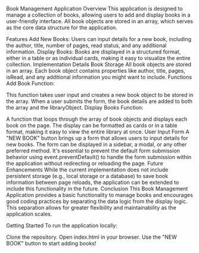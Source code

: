 Book Management Application
Overview
This application is designed to manage a collection of books, allowing users to add and display books in a user-friendly interface. All book objects are stored in an array, which serves as the core data structure for the application.

Features
Add New Books: Users can input details for a new book, including the author, title, number of pages, read status, and any additional information.
Display Books: Books are displayed in a structured format, either in a table or as individual cards, making it easy to visualize the entire collection.
Implementation Details
Book Storage
All book objects are stored in an array. Each book object contains properties like author, title, pages, isRead, and any additional information you might want to include.
Functions
Add Book Function:

This function takes user input and creates a new book object to be stored in the array. When a user submits the form, the book details are added to both the array and the libraryObject.
Display Books Function:

A function that loops through the array of book objects and displays each book on the page. The display can be formatted as cards or in a table format, making it easy to view the entire library at once.
User Input Form
A "NEW BOOK" button brings up a form that allows users to input details for new books. The form can be displayed in a sidebar, a modal, or any other preferred method.
It's essential to prevent the default form submission behavior using event.preventDefault() to handle the form submission within the application without redirecting or reloading the page.
Future Enhancements
While the current implementation does not include persistent storage (e.g., local storage or a database) to save book information between page reloads, the application can be extended to include this functionality in the future.
Conclusion
This Book Management Application provides a basic functionality to manage books and encourages good coding practices by separating the data logic from the display logic. This separation allows for greater flexibility and maintainability as the application scales.

Getting Started
To run the application locally:

Clone the repository.
Open index.html in your browser.
Use the "NEW BOOK" button to start adding books!